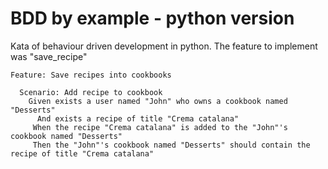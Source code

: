 # BDD by example - python version

Kata of behaviour driven development in python.
The feature to implement was "save_recipe"

```Cucumber
Feature: Save recipes into cookbooks

  Scenario: Add recipe to cookbook
    Given exists a user named "John" who owns a cookbook named "Desserts"
      And exists a recipe of title "Crema catalana"
     When the recipe "Crema catalana" is added to the "John"'s cookbook named "Desserts"
     Then the "John"'s cookbook named "Desserts" should contain the recipe of title "Crema catalana"
```
